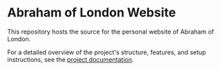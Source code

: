# Abraham of London Website

This repository hosts the source for the personal website of Abraham of London.

For a detailed overview of the project's structure, features, and setup
instructions, see the [project documentation](Project-documentation/README.md).
